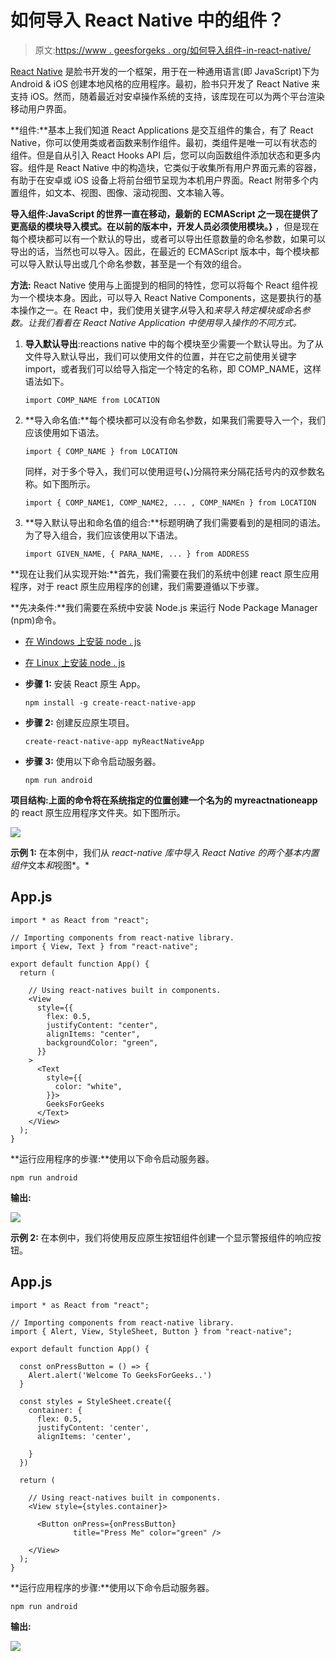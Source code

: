 # 如何导入 React Native 中的组件？

> 原文:[https://www . geesforgeks . org/如何导入组件-in-react-native/](https://www.geeksforgeeks.org/how-to-import-components-in-react-native/)

[React Native](https://www.geeksforgeeks.org/introduction-react-native/) 是脸书开发的一个框架，用于在一种通用语言(即 JavaScript)下为 Android & iOS 创建本地风格的应用程序。最初，脸书只开发了 React Native 来支持 iOS。然而，随着最近对安卓操作系统的支持，该库现在可以为两个平台渲染移动用户界面。

**组件:**基本上我们知道 React Applications 是交互组件的集合，有了 React Native，你可以使用类或者函数来制作组件。最初，类组件是唯一可以有状态的组件。但是自从引入 React Hooks API 后，您可以向函数组件添加状态和更多内容。组件是 React Native 中的构造块，它类似于收集所有用户界面元素的容器，有助于在安卓或 iOS 设备上将前台细节呈现为本机用户界面。React 附带多个内置组件，如文本、视图、图像、滚动视图、文本输入等。

**导入组件:**JavaScript 的世界一直在移动，最新的 ECMAScript 之一现在提供了更高级的模块导入模式。在以前的版本中，开发人员必须使用**模块。}** ，但是现在每个模块都可以有一个默认的导出，或者可以导出任意数量的命名参数，如果可以导出的话，当然也可以导入。因此，在最近的 ECMAScript 版本中，每个模块都可以导入默认导出或几个命名参数，甚至是一个有效的组合。

**方法:** React Native 使用与上面提到的相同的特性，您可以将每个 React 组件视为一个模块本身。因此，可以导入 React Native Components，这是要执行的基本操作之一。在 React 中，我们使用关键字*从*导入和*来导入特定模块或命名参数。让我们看看在 React Native Application 中使用导入操作的不同方式。*

1.  **导入默认导出**:reactions native 中的每个模块至少需要一个默认导出。为了从文件导入默认导出，我们可以使用文件的位置，并在它之前使用关键字 import，或者我们可以给导入指定一个特定的名称，即 COMP_NAME，这样语法如下。

    ```
    import COMP_NAME from LOCATION
    ```

2.  **导入命名值:**每个模块都可以没有命名参数，如果我们需要导入一个，我们应该使用如下语法。

    ```
    import { COMP_NAME } from LOCATION
    ```

    同样，对于多个导入，我们可以使用逗号(**、**)分隔符来分隔花括号内的双参数名称。如下图所示。

    ```
    import { COMP_NAME1, COMP_NAME2, ... , COMP_NAMEn } from LOCATION
    ```

3.  **导入默认导出和命名值的组合:**标题明确了我们需要看到的是相同的语法。为了导入组合，我们应该使用以下语法。

    ```
    import GIVEN_NAME, { PARA_NAME, ... } from ADDRESS
    ```

**现在让我们从实现开始:**首先，我们需要在我们的系统中创建 react 原生应用程序，对于 react 原生应用程序的创建，我们需要遵循以下步骤。

**先决条件:**我们需要在系统中安装 Node.js 来运行 Node Package Manager (npm)命令。

*   [在 Windows 上安装 node . js](https://www.geeksforgeeks.org/installation-of-node-js-on-windows/)
*   [在 Linux 上安装 node . js](https://www.geeksforgeeks.org/installation-of-node-js-on-linux/)

*   **步骤 1:** 安装 React 原生 App。

    ```
    npm install -g create-react-native-app
    ```

*   **步骤 2:** 创建反应原生项目。

    ```
    create-react-native-app myReactNativeApp
    ```

*   **步骤 3:** 使用以下命令启动服务器。

    ```
    npm run android
    ```

**项目结构:**上面的命令将在系统指定的位置创建一个名为**的 myreactnationeapp**的 react 原生应用程序文件夹。如下图所示。

![](img/c053246c53e0fe31441ed8eaf34b539e.png)

**示例 1:** 在本例中，我们从 *react-native 库中导入 React Native 的两个基本内置组件*文本*和*视图*。*

## App.js

```
import * as React from "react";

// Importing components from react-native library.
import { View, Text } from "react-native";

export default function App() {
  return (

    // Using react-natives built in components.
    <View
      style={{
        flex: 0.5,
        justifyContent: "center",
        alignItems: "center",
        backgroundColor: "green",
      }}
    >
      <Text
        style={{
          color: "white",
        }}>
        GeeksForGeeks
      </Text>
    </View>
  );
}
```

**运行应用程序的步骤:**使用以下命令启动服务器。

```
npm run android
```

**输出:**

![](img/6fac2007623a5ecd382c854af602d0e7.png)

**示例 2:** 在本例中，我们将使用反应原生按钮组件创建一个显示警报组件的响应按钮。

## App.js

```
import * as React from "react";

// Importing components from react-native library.
import { Alert, View, StyleSheet, Button } from "react-native";

export default function App() {

  const onPressButton = () => {
    Alert.alert('Welcome To GeeksForGeeks..')
  }

  const styles = StyleSheet.create({
    container: {
      flex: 0.5,
      justifyContent: 'center',
      alignItems: 'center',

    }
  })

  return (

    // Using react-natives built in components.
    <View style={styles.container}>

      <Button onPress={onPressButton} 
              title="Press Me" color="green" />

    </View>
  );
}
```

**运行应用程序的步骤:**使用以下命令启动服务器。

```
npm run android
```

**输出:**

![](img/d264ec2e4c1ddd970367d9c73b43c9e6.png)